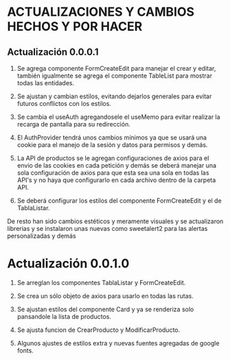 # ACTUALIZACIONES Y CAMBIOS HECHOS Y POR HACER
## Actualización 0.0.0.1
1. Se agrega componente FormCreateEdit para manejar el crear y editar, también igualmente se agrega el componente
    TableList para mostrar todas las entidades.

2. Se ajustan y cambian estilos, evitando dejarlos generales para evitar futuros conflictos con los estilos.

3. Se cambia el useAuth agregandosele el useMemo para evitar realizar la recarga de pantalla para su redirección.

4. El AuthProvider tendrá unos cambios mínimos ya que se usará una cookie para el manejo de la sesión y datos para
    permisos y demás.

5. La API de productos se le agregan configuraciones de axios para el envio de las cookies en cada petición y demás
    se deberá manejar una sola configuración de axios para que esta sea una sola en todas las API's y no haya que 
    configurarlo en cada archivo dentro de la carpeta API.

6. Se deberá configurar los estilos del componente FormCreateEdit y el de TablaListar.

De resto han sido cambios estéticos y meramente visuales y se actualizaron librerias y se instalaron unas nuevas
como sweetalert2 para las alertas personalizadas y demás

# Actualización 0.0.1.0
1. Se arreglan los componentes TablaListar y FormCreateEdit.

2. Se crea un sólo objeto de axios para usarlo en todas las rutas.

3. Se ajustan estilos del componente Card y ya se renderiza solo pansandole la lista de productos.

4. Se ajusta funcion de CrearProducto y ModificarProducto.

5. Algunos ajustes de estilos extra y nuevas fuentes agregadas de google fonts.
